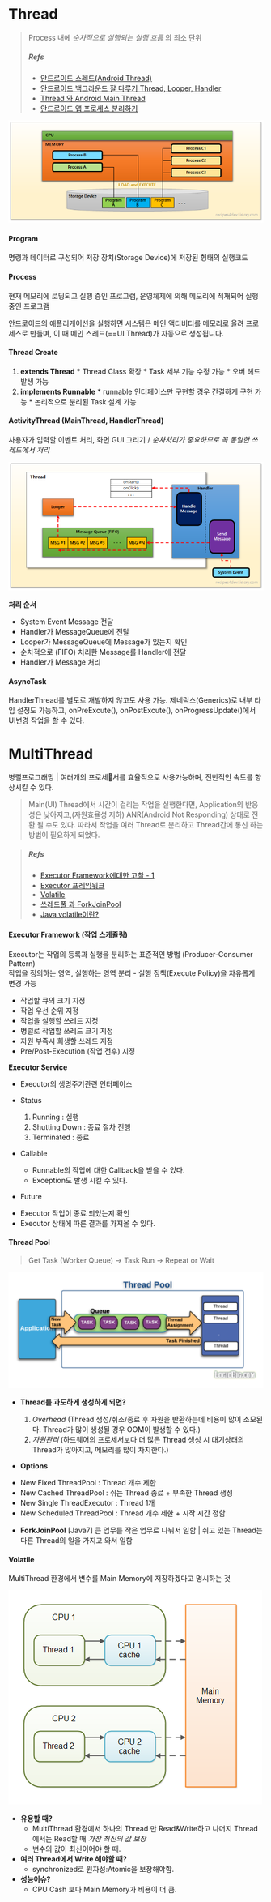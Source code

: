 # Thread
> Process 내에 _순차적으로 실행되는 실행 흐름_ 의 최소 단위
> ##### Refs
> * [안드로이드 스레드(Android Thread)](https://recipes4dev.tistory.com/143)
> * [안드로이드 백그라운드 잘 다루기 Thread, Looper, Handler](https://academy.realm.io/kr/posts/android-thread-looper-handler/)
> * [Thread 와 Android Main Thread](http://cafe.daum.net/_c21_/bbs_search_read?grpid=1MWA2&fldid=aAfL&datanum=98&docid=1MWA2%7CaAfL%7C98%7C20110704111711)
> * [안드로이드 앱 프로세스 분리하기](https://brunch.co.kr/@huewu/4)

![Process](img/img_process.png)

#### Program
명령과 데이터로 구성되어 저장 장치(Storage Device)에 저장된 형태의 실행코드

#### Process
현재 메모리에 로딩되고 실행 중인 프로그램, 운영체제에 의해 메모리에 적재되어 실행 중인 프로그램

안드로이드의 애플리케이션을 실행하면 시스템은 메인 액티비티를 메모리로 올려 프로세스로 만들며, 이 때 메인 스레드(==UI Thread)가 자동으로 생성됩니다.

#### Thread Create
  1. **extends Thread**
    * Thread Class 확장
    * Task 세부 기능 수정 가능
    * 오버 헤드 발생 가능
  2. **implements Runnable**
    * runnable 인터페이스만 구현할 경우 간결하게 구현 가능
    * 논리적으로 분리된 Task 설계 가능

#### ActivityThread (MainThread, HandlerThread)
사용자가 입력할 이벤트 처리, 화면 GUI 그리기 /
_순차처리가 중요하므로 꼭 동일한 쓰레드에서 처리_

  ![MainThread](img/img_andoid_mainthread.png)

  **처리 순서**
  * System Event Message 전달
  * Handler가 MessageQueue에 전달
  * Looper가 MessageQueue에 Message가 있는지 확인
  * 순차적으로 (FIFO) 처리한 Message를 Handler에 전달
  * Handler가 Message 처리

#### AsyncTask
HandlerThread를 별도로 개발하지 않고도 사용 가능. 제네릭스(Generics)로 내부 타입 설정도 가능하고, onPreExcute(), onPostExcute(), onProgressUpdate()에서 UI변경 작업을 할 수 있다.







# MultiThread
병렬프로그래밍 | 여러개의 프로세서를 효율적으로 사용가능하며, 전반적인 속도를 향상시킬 수 있다.
> Main(UI) Thread에서 시간이 걸리는 작업을 실행한다면, Application의 반응성은 낮아지고,(자원효율성 저하) ANR(Android Not Responding) 상태로 전환 될 수도 있다. 따라서 작업을 여러 Thread로 분리하고 Thread간에 통신 하는 방법이 필요하게 되었다.

> ##### Refs
> * [Executor Framework에대한 고찰 - 1](https://www.childc.co.kr/629)
> * [Executor 프레임워크](https://12bme.tistory.com/359)
> * [Volatile](https://www.childc.co.kr/632)
> * [쓰레드풀 과 ForkJoinPool](https://hamait.tistory.com/612)
> * [Java volatile이란?](https://nesoy.github.io/articles/2018-06/Java-volatile)

#### Executor Framework (작업 스케쥴링)
Executor는 작업의 등록과 실행을 분리하는 표준적인 방법 (Producer-Consumer Pattern)<br/>
작업을 정의하는 영역, 실행하는 영역 분리 - 실행 정책(Execute Policy)을 자유롭게 변경 가능
* 작업할 큐의 크기 지정
* 작업 우선 순위 지정
* 작업을 실행할 쓰레드 지정
* 병렬로 작업할 쓰레드 크기 지정
* 자원 부족시 희생할 쓰레드 지정
* Pre/Post-Execution (작업 전후) 지정

**Executor Service**
* Executor의 생명주기관련 인터페이스
* Status
  1. Running : 실행
  2. Shutting Down : 종료 절차 진행
  3. Terminated : 종료

* Callable
  - Runnable의 작업에 대한 Callback을 받을 수 있다.
  - Exception도 발생 시킬 수 있다.

* Future
- Executor 작업이 종료 되었는지 확인
- Executor 상태에 따른 결과를 가져올 수 있다.


#### Thread Pool
> Get Task (Worker Queue) -> Task Run -> Repeat or Wait

  ![ThreadPool](img/img_treadpool.png)


* **Thread를 과도하게 생성하게 되면?**
  1. _Overhead_ (Thread 생성/취소/종료 후 자원을 반환하는데 비용이 많이 소모된다. Thread가 많이 생성될 경우 OOM이 발생할 수 있다.)
  2. _자원관리_ (하드웨어의 프로세서보다 더 많은 Thread 생성 시 대기상태의 Thread가 많아지고, 메모리를 많이 차지한다.)

* **Options**
- New Fixed ThreadPool : Thread 개수 제한
- New Cached ThreadPool : 쉬는 Thread 종료 + 부족한 Thread 생성
- New Single ThreadExecutor : Thread 1개
- New Scheduled ThreadPool : Thread 개수 제한 + 시작 시간 정함

* **ForkJoinPool**
  [Java7] 큰 업무를 작은 업무로 나눠서 일함 | 쉬고 있는 Thread는 다른 Thread의 일을 가지고 와서 일함


#### Volatile
MultiThread 환경에서 변수를 Main Memory에 저장하겠다고 명시하는 것

![Volatile](img/img_volatile.png)

* **유용할 때?**
  - MultiThread 환경에서 하나의 Thread 만 Read&Write하고 나머지 Thread에서는 Read할 때 _가장 최신의 값 보장_
  - 변수의 값이 최신이어야 할 때.
* **여러 Thread에서 Write 해야할 때?**
  - synchronized로 원자성:Atomic을 보장해야함.
* **성능이슈?**
  - CPU Cash 보다 Main Memory가 비용이 더 큼.
